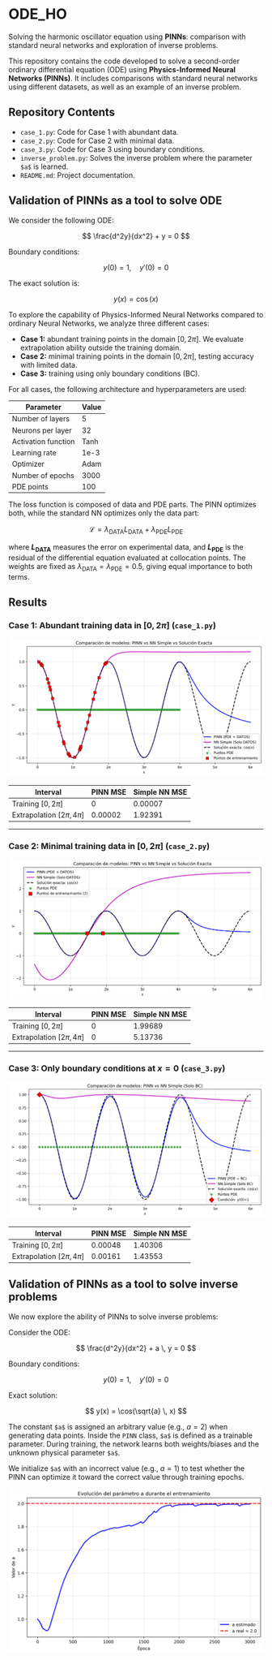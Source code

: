 # ODE_HO

Solving the harmonic oscillator equation using **PINNs**: comparison with standard neural networks and exploration of inverse problems.

This repository contains the code developed to solve a second-order ordinary differential equation (ODE) using **Physics-Informed Neural Networks (PINNs)**. It includes comparisons with standard neural networks using different datasets, as well as an example of an inverse problem.

## Repository Contents

- `case_1.py`: Code for Case 1 with abundant data.
- `case_2.py`: Code for Case 2 with minimal data.
- `case_3.py`: Code for Case 3 using boundary conditions.
- `inverse_problem.py`: Solves the inverse problem where the parameter `$a$` is learned.
- `README.md`: Project documentation.

## Validation of PINNs as a tool to solve ODE

We consider the following ODE:

$$
\frac{d^2y}{dx^2} + y = 0
$$

Boundary conditions:

$$
y(0) = 1, \quad y'(0) = 0
$$

The exact solution is:

$$
y(x) = \cos(x)
$$

To explore the capability of Physics-Informed Neural Networks compared to ordinary Neural Networks, we analyze three different cases:

- **Case 1:** abundant training points in the domain $[0, 2\pi]$. We evaluate extrapolation ability outside the training domain.
- **Case 2:** minimal training points in the domain $[0, 2\pi]$, testing accuracy with limited data.
- **Case 3:** training using only boundary conditions (BC).

For all cases, the following architecture and hyperparameters are used:

| Parameter             | Value         |
|-----------------------|---------------|
| Number of layers      | 5             |
| Neurons per layer     | 32            |
| Activation function   | Tanh          |
| Learning rate         | 1e-3          |
| Optimizer             | Adam          |
| Number of epochs      | 3000          |
| PDE points            | 100           |

The loss function is composed of data and PDE parts. The PINN optimizes both, while the standard NN optimizes only the data part:

$$
\mathcal{L} = \lambda_{\text{DATA}} L_{\text{DATA}} + \lambda_{\text{PDE}} L_{\text{PDE}}
$$

where **$L_{\text{DATA}}$** measures the error on experimental data, and **$L_{\text{PDE}}$** is the residual of the differential equation evaluated at collocation points. The weights are fixed as $\lambda_{\text{DATA}} = \lambda_{\text{PDE}} = 0.5$, giving equal importance to both terms.

## Results

### Case 1: Abundant training data in $[0, 2\pi]$ (`case_1.py`)

![PINN vs NN vs cos(x) with abundant data points](comparacion_funciones_completa.png)

| Interval              | PINN MSE    | Simple NN MSE  |
|-----------------------|-------------|----------------|
| Training $[0, 2\pi]$        | 0           | 0.00007        |
| Extrapolation $[2\pi, 4\pi]$ | 0.00002     | 1.92391        |

---

### Case 2: Minimal training data in $[0, 2\pi]$ (`case_2.py`)

![PINN vs NN vs cos(x) with minimal data points](comparacion_funciones_2.png)

| Interval              | PINN MSE    | Simple NN MSE  |
|-----------------------|-------------|----------------|
| Training $[0, 2\pi]$         | 0           | 1.99689        |
| Extrapolation $[2\pi, 4\pi]$ | 0           | 5.13736        |

---

### Case 3: Only boundary conditions at $x = 0$ (`case_3.py`)

![PINN vs NN vs cos(x) with only BC](BC_comparacion_funciones.png)

| Interval              | PINN MSE    | Simple NN MSE  |
|-----------------------|-------------|----------------|
| Training $[0, 2\pi]$        | 0.00048     | 1.40306        |
| Extrapolation $[2\pi, 4\pi]$ | 0.00161     | 1.43553        |

## Validation of PINNs as a tool to solve inverse problems

We now explore the ability of PINNs to solve inverse problems:

Consider the ODE:

$$
\frac{d^2y}{dx^2} + a \, y = 0
$$

Boundary conditions:

$$
y(0) = 1, \quad y'(0) = 0
$$

Exact solution:

$$
y(x) = \cos(\sqrt{a} \, x)
$$

The constant `$a$` is assigned an arbitrary value (e.g., $a = 2$) when generating data points. Inside the `PINN` class, `$a$` is defined as a trainable parameter. During training, the network learns both weights/biases and the unknown physical parameter `$a$`.  

We initialize `$a$` with an incorrect value (e.g., $a = 1$) to test whether the PINN can optimize it toward the correct value through training epochs.

![Evolution of the parameter 'a' throughout the epochs](parameter_evolution.png)
